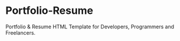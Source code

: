 # Portfolio-Resume
Portfolio &amp; Resume HTML Template for Developers, Programmers and Freelancers.
